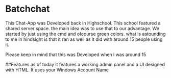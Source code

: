# Batchchat
This Chat-App was Developed back in Highschool. This school featured a shared server space.
the main idea was to use that to our advantage. We started by just using the cmd and ofcourse green colors.
what is astounding to me in hindsight is that it ran as well as it did with around 15 people using it.

Please keep in mind that this was Developed when i was around 15

##Features
as of today it features a working admin panel and a UI designed with HTML.
It uses your Windows Account Name
